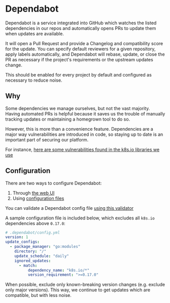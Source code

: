 # Dependabot

Dependabot is a service integrated into GitHub which watches the listed dependencies in
our repos and automatically opens PRs to update them when updates are available.

It will open a Pull Request and provide a Changelog and compatibility score for the update.
You can specify default reviewers for a given repository, apply labels automatically,
and Dependabot will rebase, update, or close the PR as necessary if the project's requirements
or the upstream updates change.

This should be enabled for every project by default and configured as necessary to reduce noise.

## Why

Some dependencies we manage ourselves, but not the vast majority.
Having automated PRs is helpful because it saves us the trouble of manually tracking updates
or maintaining a homegrown tool to do so.

However, this is more than a convenience feature.
Dependencies are a major way vulnerabilities are introduced in code, so staying up to date
is an important part of securing our platform.

For instance, [here are some vulnerabilities found in the k8s.io libraries we use](https://snyk.io/vuln/search?type=golang&q=k8s.io)

## Configuration

There are two ways to configure Dependabot:

1. Through [the web UI](https://app.dependabot.com/accounts/giantswarm/)
2. Using [configuration files](https://dependabot.com/docs/config-file/)

You can validate a Dependabot config file [using this validator](https://dependabot.com/docs/config-file/validator/)

A sample configuration file is included below, which excludes all `k8s.io` dependencies above `0.17.0`:

```yml
# .dependabot/config.yml
version: 1
update_configs:
  - package_manager: "go:modules"
    directory: "/"
    update_schedule: "daily"
    ignored_updates:
      - match:
          dependency_name: "k8s.io/*"
          version_requirement: ">=0.17.0"
```

When possible, exclude only known-breaking version changes (e.g. exclude only major versions).
This way, we continue to get updates which are compatible, but with less noise.
